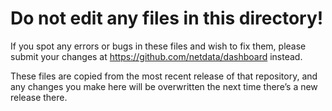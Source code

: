 # Do not edit any files in this directory!

If you spot any errors or bugs in these files and wish to fix them, please submit your changes at
https://github.com/netdata/dashboard instead.

These files are copied from the most recent release of that repository, and any changes you make here will be
overwritten the next time there’s a new release there.
